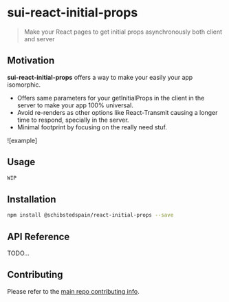 # sui-react-initial-props
> Make your React pages to get initial props asynchronously both client and server

## Motivation

**sui-react-initial-props** offers a way to make your easily your app isomorphic.
* Offers same parameters for your getInitialProps in the client in the server to make your app 100% universal.
* Avoid re-renders as other options like React-Transmit causing a longer time to respond, specially in the server.
* Minimal footprint by focusing on the really need stuf.

![example]

## Usage

```js
WIP
```

## Installation

```sh
npm install @schibstedspain/react-initial-props --save
```

## API Reference

TODO...

## Contributing

Please refer to the [main repo contributing info](https://github.com/SUI-Components/sui/blob/master/CONTRIBUTING.md).
